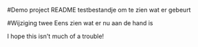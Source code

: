 #Demo project README
testbestandje om te zien wat er gebeurt

#Wijziging twee
Eens zien wat er nu aan de hand is

I hope this isn't much of a trouble!